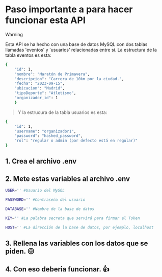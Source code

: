 # Paso importante a para hacer funcionar esta API

> [!WARNING]
> Esta API se ha hecho con una base de datos MySQL con dos tablas llamadas 'eventos' y 'usuarios' relacionadas entre sí.
> La estructura de la tabla eventos es esta:
``` bash
{
    "id": 1,
    "nombre": "Maratón de Primavera",
    "descripcion": "Carrera de 10km por la ciudad.",
    "fecha": "2023-09-15",
    "ubicacion": "Madrid",
    "tipoDeporte": "Atletismo",
    "organizador_id": 1 
    }
```
> Y la estrucura de la tabla usuarios es esta:
``` bash
{
    "id": 1,
    "username": "organizador1",
    "password": "hashed_password",
    "rol": "regular o admin (por defecto está en regular)"
}
```


## 1. Crea el archivo .env

## 2. Mete estas variables al archivo .env


```bash
USER='' #Usuario del MySQL

PASSWORD='' #Contraseña del usuario

DATABASE='' #Nombre de la base de datos

KEY='' #La palabra secreta que servirá para firmar el Token

HOST='' #La dirección de la base de datos, por ejemplo, localhost
```

## 3. Rellena las variables con los datos que se piden. 😖

## 4. Con eso deberia funcionar. 👍

